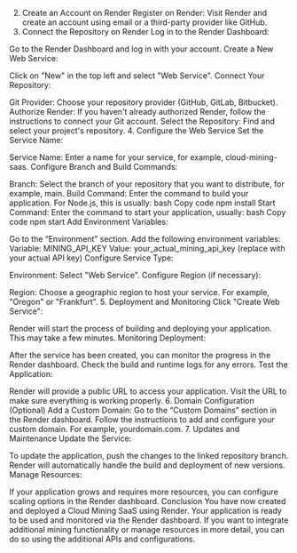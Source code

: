 2. Create an Account on Render
Register on Render:
Visit Render and create an account using email or a third-party provider like GitHub.
3. Connect the Repository on Render
Log in to the Render Dashboard:

Go to the Render Dashboard and log in with your account.
Create a New Web Service:

Click on "New" in the top left and select "Web Service".
Connect Your Repository:

Git Provider: Choose your repository provider (GitHub, GitLab, Bitbucket).
Authorize Render: If you haven't already authorized Render, follow the instructions to connect your Git account.
Select the Repository: Find and select your project's repository.
4. Configure the Web Service
Set the Service Name:

Service Name: Enter a name for your service, for example, cloud-mining-saas.
Configure Branch and Build Commands:

Branch: Select the branch of your repository that you want to distribute, for example, main.
Build Command: Enter the command to build your application. For Node.js, this is usually:
bash
Copy code
npm install
Start Command: Enter the command to start your application, usually:
bash
Copy code
npm start
Add Environment Variables:

Go to the “Environment” section.
Add the following environment variables:
Variable: MINING_API_KEY
Value: your_actual_mining_api_key (replace with your actual API key)
Configure Service Type:

Environment: Select "Web Service".
Configure Region (if necessary):

Region: Choose a geographic region to host your service. For example, "Oregon" or "Frankfurt".
5. Deployment and Monitoring
Click "Create Web Service":

Render will start the process of building and deploying your application. This may take a few minutes.
Monitoring Deployment:

After the service has been created, you can monitor the progress in the Render dashboard. Check the build and runtime logs for any errors.
Test the Application:

Render will provide a public URL to access your application. Visit the URL to make sure everything is working properly.
6. Domain Configuration (Optional)
Add a Custom Domain:
Go to the “Custom Domains” section in the Render dashboard.
Follow the instructions to add and configure your custom domain. For example, yourdomain.com.
7. Updates and Maintenance
Update the Service:

To update the application, push the changes to the linked repository branch. Render will automatically handle the build and deployment of new versions.
Manage Resources:

If your application grows and requires more resources, you can configure scaling options in the Render dashboard.
Conclusion
You have now created and deployed a Cloud Mining SaaS using Render. Your application is ready to be used and monitored via the Render dashboard. If you want to integrate additional mining functionality or manage resources in more detail, you can do so using the additional APIs and configurations.
